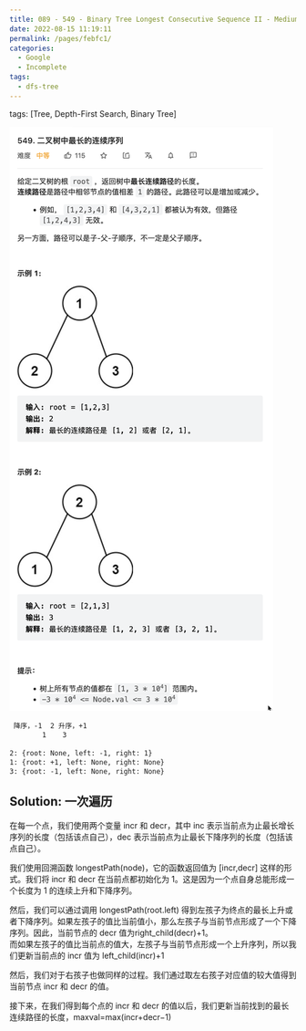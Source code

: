 ```yaml
---
title: 089 - 549 - Binary Tree Longest Consecutive Sequence II - Medium
date: 2022-08-15 11:19:11
permalink: /pages/febfc1/
categories:
  - Google
  - Incomplete
tags:
  - dfs-tree
---
```

tags: [Tree, Depth-First Search, Binary Tree]

![](https://raw.githubusercontent.com/emmableu/image/master/202208151722177.png)

```
 降序，-1  2 升序，+1
		1    3

2: {root: None, left: -1, right: 1}
1: {root: +1, left: None, right: None}
3: {root: -1, left: None, right: None}
```

## Solution: 一次遍历

在每一个点，我们使用两个变量 incr 和 decr，其中 inc 表示当前点为止最长增长序列的长度（包括该点自己），dec 表示当前点为止最长下降序列的长度（包括该点自己）。

我们使用回溯函数 longestPath(node)，它的函数返回值为 [incr,decr] 这样的形式。我们将 incr 和 decr 在当前点都初始化为 1。这是因为一个点自身总能形成一个长度为 1 的连续上升和下降序列。

然后，我们可以通过调用 longestPath(root.left) 得到左孩子为终点的最长上升或者下降序列。如果左孩子的值比当前值小，那么左孩子与当前节点形成了一个下降序列。因此，当前节点的 decr 值为right_child(decr)+1。  
而如果左孩子的值比当前点的值大，左孩子与当前节点形成一个上升序列，所以我们更新当前点的 incr 值为 left_child(incr)+1

然后，我们对于右孩子也做同样的过程。我们通过取左右孩子对应值的较大值得到当前节点 incr 和 decr 的值。

接下来，在我们得到每个点的 incr 和 decr 的值以后，我们更新当前找到的最长连续路径的长度，maxval=max(incr+decr−1)

